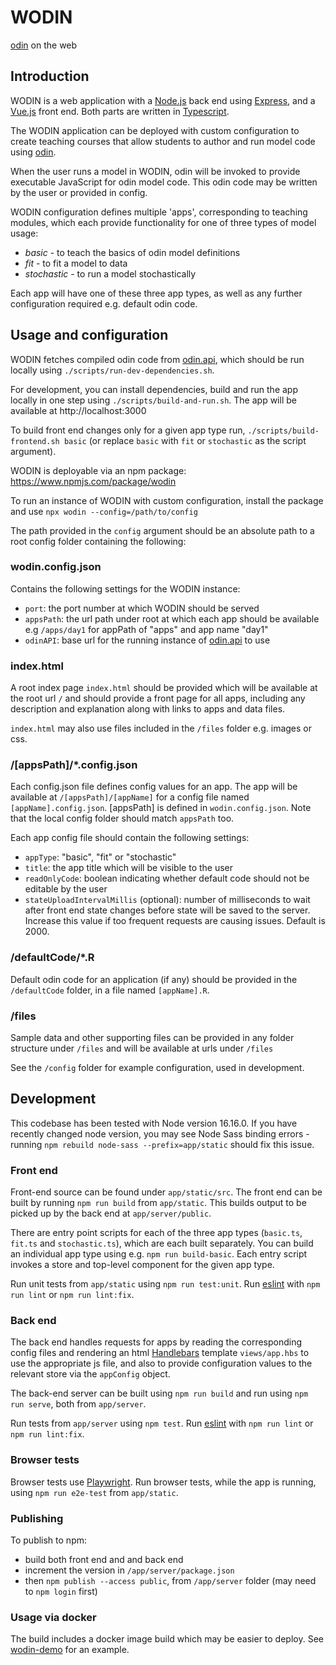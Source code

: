 # WODIN

[odin](https://github.com/mrc-ide/odin) on the web

## Introduction

WODIN is a web application with a [Node.js](https://nodejs.org/en/) back end using [Express](http://expressjs.com/), 
and a [Vue.js](https://vuejs.org/) front end. Both parts are written in [Typescript](https://www.typescriptlang.org/).  

The WODIN application can be deployed with custom configuration to create teaching courses that allow students to author 
and run model code using [odin](https://github.com/mrc-ide/odin).

When the user runs a model in WODIN, odin will be invoked to provide executable JavaScript for odin model code. This 
odin code may be written by the user or provided in config.

WODIN configuration defines multiple 'apps', corresponding to teaching modules, which each provide functionality for 
one of three types of model usage:
- *basic* - to teach the basics of odin model definitions
- *fit* - to fit a model to data
- *stochastic* - to run a model stochastically

Each app will have one of these three app types, as well as any further configuration required e.g. default odin code. 

## Usage and configuration

WODIN fetches compiled odin code from [odin.api](https://github.com/mrc-ide/odin.api), which should be run locally using 
`./scripts/run-dev-dependencies.sh`.

For development, you can install dependencies, build and run the app locally in one step using `./scripts/build-and-run.sh`. The app will be available at http://localhost:3000 

To build front end changes only for a given app type run, `./scripts/build-frontend.sh basic` (or replace `basic` with `fit` or
`stochastic` as the script argument).

WODIN is deployable via an npm package: https://www.npmjs.com/package/wodin

To run an instance of WODIN with custom configuration, install the package and use `npx wodin --config=/path/to/config`

The path provided in the `config` argument should be an absolute path to a root config folder containing the following: 

### wodin.config.json

Contains the following settings for the WODIN instance:
- `port`: the port number at which WODIN should be served
- `appsPath`: the url path under root at which each app should be available e.g `/apps/day1` for appPath of "apps" and app 
name "day1"
- `odinAPI`: base url for the running instance of [odin.api](https://github.com/mrc-ide/odin.api) to use

### index.html 

A root index page `index.html` should be provided which will be available at the root url `/` and should provide a front 
page for all apps, including any description and explanation along with links to apps and data files.

`index.html` may also use files included in the `/files` folder e.g. images or css.

### /[appsPath]/*.config.json

Each config.json file defines config values for an app. The app will be available at `/[appsPath]/[appName]` for a config
file named `[appName].config.json`. [appsPath] is defined in `wodin.config.json`. Note that the local config folder should
match `appsPath` too. 

Each app config file should contain the following settings:
- `appType`: "basic", "fit" or "stochastic"
- `title`: the app title which will be visible to the user
- `readOnlyCode`: boolean indicating whether default code should not be editable by the user
- `stateUploadIntervalMillis` (optional): number of milliseconds to wait after front end state changes before state will be 
saved to the server. Increase this value if too frequent requests are causing issues. Default is 2000.

### /defaultCode/*.R

Default odin code for an application (if any) should be provided in the `/defaultCode` folder, in a file named `[appName].R`.

### /files

Sample data and other supporting files can be provided in any folder structure under `/files` and will be available at urls under `/files`

See the `/config` folder for example configuration, used in development. 

## Development

This codebase has been tested with Node version 16.16.0.
If you have recently changed node version, you may see Node Sass binding errors - running `npm rebuild node-sass --prefix=app/static`
should fix this issue. 

### Front end 

Front-end source can be found under `app/static/src`. The front end can be built by running `npm run build` from
`app/static`. This builds output to be picked up by the back end at `app/server/public`.

There are entry point scripts for each of the three app types (`basic.ts`, `fit.ts` and `stochastic.ts`), which are each
built separately. You can build an individual app type using e.g. `npm run build-basic`. Each entry script invokes a store
and top-level component for the given app type. 

Run unit tests from `app/static` using `npm run test:unit`. Run [eslint](https://eslint.org/) with `npm run lint` or `npm run lint:fix`.

### Back end

The back end handles requests for apps by reading the corresponding config files and rendering an html [Handlebars](https://handlebarsjs.com/) template
`views/app.hbs` to use the appropriate js file, and also to provide configuration values to the relevant store via
the `appConfig` object.

The back-end server can be built using `npm run build` and run using `npm run serve`, both from `app/server`.

Run tests from `app/server` using `npm test`. Run [eslint](https://eslint.org/) with `npm run lint` or `npm run lint:fix`.

### Browser tests

Browser tests use [Playwright](https://playwright.dev/). Run browser tests, while the app is running, using `npm run e2e-test` from `app/static`.

### Publishing

To publish to npm:
- build both front end and and back end
- increment the version in `/app/server/package.json`
- then `npm publish --access public`, from `/app/server` folder (may need to `npm login` first)

### Usage via docker

The build includes a docker image build which may be easier to deploy. See [wodin-demo](https://github.com/mrc-ide/wodin-demo) for an example.
